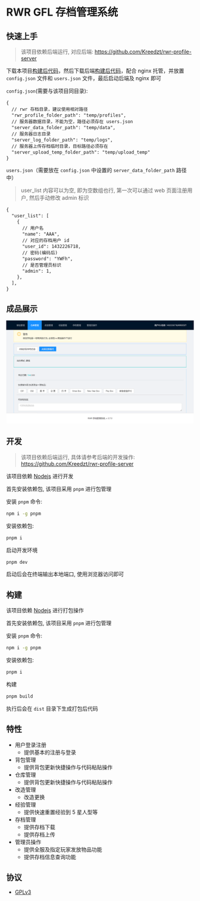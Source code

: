 # RWR GFL 存档管理系统

## 快速上手

> 该项目依赖后端运行, 对应后端: https://github.com/Kreedzt/rwr-profile-server

下载本项目[构建后代码](https://github.com/Kreedzt/rwr-profile-web/releases)，然后下载后端[构建后代码](https://github.com/Kreedzt/rwr-profile-server/releases)，配合 nginx 托管，并放置 `config.json` 文件和 `users.json` 文件，最后启动后端及 nginx 即可

`config.json`(需要与该项目同目录):

```json5
{
  // rwr 存档目录，建议使用相对路径
  "rwr_profile_folder_path": "temp/profiles",
  // 服务器数据目录，不能为空，路径必须存在 users.json
  "server_data_folder_path": "temp/data",
  // 服务器日志目录
  "server_log_folder_path": "temp/logs",
  // 服务器上传存档临时目录，目标路径必须存在
  "server_upload_temp_folder_path": "temp/upload_temp"
}
```

`users.json`（需要放在 `config.json` 中设置的 `server_data_folder_path` 路径中）

> user_list 内容可以为空, 即为空数组也行, 第一次可以通过 web 页面注册用户, 然后手动修改 admin 标识

```json5
{
  "user_list": [
    {
      // 用户名
      "name": "AAA",
      // 对应的存档用户 id
      "user_id": 1432226718,
      // 密码(编码后)
      "password": "YWFh",
      // 是否管理员标识
      "admin": 1,
    },
  ],
}
```

## 成品展示

![预览图片](preview.png)

## 开发

> 该项目依赖后端运行, 具体请参考后端的开发操作: https://github.com/Kreedzt/rwr-profile-server

该项目依赖 [Nodejs](https://nodejs.org/en/) 进行开发

首先安装依赖包, 该项目采用 `pnpm` 进行包管理

安装 `pnpm` 命令:

```sh
npm i -g pnpm
```

安装依赖包:

```sh
pnpm i
```

启动开发环境

```sh
pnpm dev
```

启动后会在终端输出本地端口, 使用浏览器访问即可

## 构建

该项目依赖 [Nodejs](https://nodejs.org/en/) 进行打包操作

首先安装依赖包, 该项目采用 `pnpm` 进行包管理

安装 `pnpm` 命令:

```sh
npm i -g pnpm
```

安装依赖包:

```sh
pnpm i
```

构建

```sh
pnpm build
```

执行后会在 `dist` 目录下生成打包后代码

## 特性

- 用户登录注册
  - 提供基本的注册与登录
- 背包管理
  - 提供背包更新快捷操作与代码粘贴操作
- 仓库管理
  - 提供背包更新快捷操作与代码粘贴操作
- 改造管理
  - 改造更换
- 经验管理
  - 提供快速重置经验到 5 星人型等
- 存档管理
  - 提供存档下载
  - 提供存档上传
- 管理员操作
  - 提供全服及指定玩家发放物品功能
  - 提供存档信息查询功能

## 协议

- [GPLv3](https://opensource.org/licenses/GPL-3.0)
